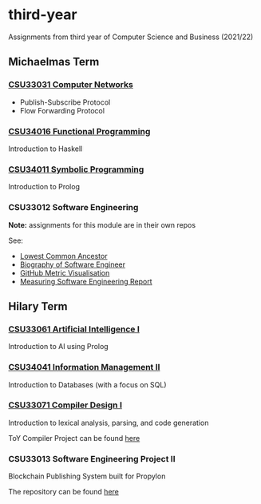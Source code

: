 # third-year

Assignments from third year of Computer Science and Business (2021/22)

## Michaelmas Term

### [CSU33031 Computer Networks](computer-networks)
- Publish-Subscribe Protocol
- Flow Forwarding Protocol

### [CSU34016 Functional Programming](functional-programming)

Introduction to Haskell

### [CSU34011 Symbolic Programming](symbolic-programming)

Introduction to Prolog

### CSU33012 Software Engineering
**Note:** assignments for this module are in their own repos

See:
- [Lowest Common Ancestor](https://github.com/alicedoherty/lowest-common-ancestor)
- [Biography of Software Engineer](https://github.com/alicedoherty/sweng-biography)
- [GitHub Metric Visualisation](https://github.com/alicedoherty/github-visualization)
- [Measuring Software Engineering Report](https://github.com/alicedoherty/measuring-engineering-report)

## Hilary Term

### [CSU33061 Artificial Intelligence I](ai)

Introduction to AI using Prolog

### [CSU34041 Information Management II](info-management)

Introduction to Databases (with a focus on SQL)

### [CSU33071 Compiler Design I](compiler-design)

Introduction to lexical analysis, parsing, and code generation

ToY Compiler Project can be found [here](https://github.com/alicedoherty/compiler-design)


### CSU33013 Software Engineering Project II

Blockchain Publishing System built for Propylon

The repository can be found [here](https://github.com/alicedoherty/SWENG-project-2022)



